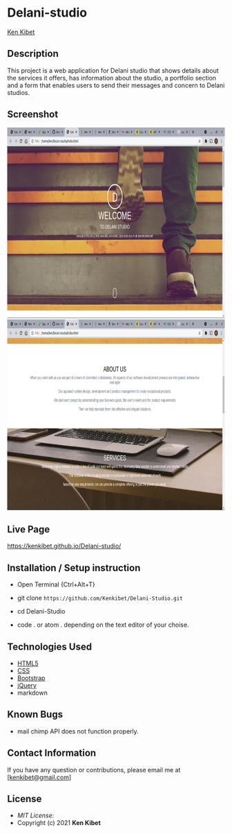 # Delani-studio
[Ken Kibet](https://github.com/Kenkibet)

## Description

This project is a web application for Delani studio that shows details about the services it offers, has information about the studio, a portfolio section and a form that enables users to send their messages and concern to Delani studios. 

## Screenshot
<img src="https://raw.githubusercontent.com/Kenkibet/Delani-Studio/main/screenshots/Screenshot%20from%202021-06-21%2001-51-00.png" width="900px" height="440px">
<img src="https://raw.githubusercontent.com/Kenkibet/Delani-Studio/main/screenshots/Screenshot%20from%202021-06-21%2001-52-07.png" width="900px" height="440px">

## Live Page 
https://kenkibet.github.io/Delani-studio/


## Installation / Setup instruction
* Open Terminal {Ctrl+Alt+T}

* git clone ```https://github.com/Kenkibet/Delani-Studio.git```

* cd Delani-Studio

* code . or atom . depending on the text editor of your choise.

## Technologies Used

* [HTML5](https://github.com/topics/html5)
* [CSS](https://github.com/topics/css3)
* [Bootstrap](https://github.com/topics/bootstrap)
* [jQuery](https://github.com/topics/javascript)
* markdown

## Known Bugs
* mail chimp API does not function properly. 

## Contact Information 

If you have any question or contributions, please email me at [kenkibet@gmail.com]

## License
* *MIT License:*
* Copyright (c) 2021 **Ken Kibet**